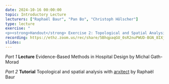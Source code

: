 ```yaml
---
date: 2024-10-16 00:00:00
topic: Introductory Lecture
lecturers: ["Raphaël Baur", "Pan Bo", "Christoph Hölscher"]
type: lecture
exercise: "
<p><strong>Handout</strong> Exercise 2: Topological and Spatial Analysis</p>"
recording: https://ethz.zoom.us/rec/share/5BhqpaqGU_0sR2nuPWUD-BGN_8IXjZPwSyTIIjqJsqaFcui6F7Lp_y-5pXdQgAs7.JTKHzCVyucrGgwD1
slides:
---
```


_Part 1_ **Lecture** Evidence-Based Methods in Hospital Design by Michal Gath-Morad

_Part 2_ **Tutorial** Topological and spatial analysis with [arxitect](https://arxitect.ivia.ch/) by Raphaël Baur
